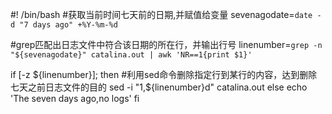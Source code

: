 #! /bin/bash
#获取当前时间七天前的日期,并赋值给变量
sevenagodate=`date -d "7 days ago" +%Y-%m-%d`

#grep匹配出日志文件中符合该日期的所在行，并输出行号
linenumber=`grep -n "${sevenagodate}" catalina.out | awk 'NR==1{print $1}'`

if [-z ${linenumber}]; then
    #利用sed命令删除指定行到某行的内容，达到删除七天之前日志文件的目的
    sed -i "1,${linenumber}d" catalina.out
  else
    echo 'The seven days ago,no logs'
fi

